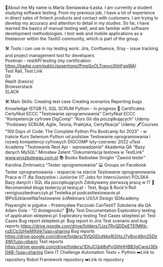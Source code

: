 📖About me
My name is Marta Sieniawska-Łaska. I am currently a student studying software testing. From my previous job, I have a lot of experience in direct sales of fintech products and contact with customers. I am trying to develop my accuracy and attention to detail in my studies. So far, I have learned the basics of manual testing well, and am familiar with software development methodologies. I test web and mobile applications as a freelancer within the TestIO community, which is part of the <epam> group.

🛠️ Tools i can use in my testing work: 
Jira, Confluence, Xray - issue tracking and project management tool for developers  
Postman - restAPI testing (my certification: https://badgr.com/public/assertions/IFmqSxOLTraoyo3hhFgqWA)   
Test Rail, Test Link  
Git   
Replit (basics)   
Browserstack  
SLACK  


🛠️ Main Skills: 
Creating test case
Creating scenarios
Reporting bugs
Knowledge ISTQB FL
SQL
SCRUM
Python - in progress
🥇 Certificates
Certyfikat ECCC "Testowanie oprogramowania"
Certyfikat ECCC "Kompetencje cyfrowe DigComp"
"Kurs Git dla początkujących" Udemy
"Podstawy SCRUM, Agile, Teoria, Praktyka, Certyfikacja" Udemy
🖋️Courses
"100 Days of Code: The Complete Python Pro Bootcamp for 2023" - w trakcie
Kurs Selenium Python od podstaw
Testowanie oprogramowania i rozwój kompetencji cyfrowych DIGCOMP luty-czerwiec 2022
uTest Academy
"Testowanie Rest Api - wprowadzenie" Akademia QA
"Bazy danych MySQL" Mirosław Zelent
"Dokumentacja testowa w TestLink" www.wyszkolewas.com.pl
📚 Books
Radosław Smiglin "Zawód tester"
Karolina Zmitrowicz "Tester oprogramowania"
💻 Groups on Facebook
Tester oprogramowania - wsparcie na starcie
Testowanie oprogramowania
Praca w IT dla Stażystów i Juniorów (IT Jobs for Intern/Junior) POLSKA
Bazy danych i SQL dla początkujących
Zdobywamy pierwszą pracę w IT
💭 Recomended blogs
testerzy.pl
testuj.pl - Test, Bugs & Rock'n'Roll
remigiuszbednarczyk.pl
Testelka.pl
podcasttestowanie.pl
@PoSzklanieINaTestowanie
👍Webinars
UX/UI Design SDAcademy
Playwright w pigułce - Przemysław Paczoski CanTestIT
Szkolenia dla QA Adam Gola - "O dostępności"
📑My Test Documentation
Exploratory testing of application skleptest.pl: Exploratory testing
Test Cases skleptest.pl: Test Cases
Bug report skleptest.pl: Bug report in Jira
Test scenario and bug reports https://drive.google.com/drive/folders/1Jzx7RyQDDpETEfMKb-nzECp3zHwMXjhk?usp=sharing
Bug reports https://drive.google.com/drive/folders/1lVQGlDuNAoRI2HzJ7y8nn48m25Dir4Wj?usp=sharin
Test reports https://drive.google.com/drive/folders/1DhJCQdj8xPyGIIhHHBB3gCwsU3EkDAB-?usp=sharing
Dare IT Challenge Automation Tests + Python ➡️Link to repository
Robot Framework repository ➡️Link to repository
